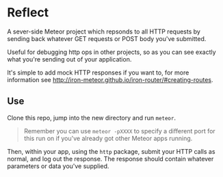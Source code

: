 # Reflect

A sever-side Meteor project which repsonds to all HTTP requests by sending back whatever GET requests or POST body you've submitted.

Useful for debugging http ops in other projects, so as you can see exactly what you're sending out of your application.

It's simple to add mock HTTP responses if you want to, for more information see http://iron-meteor.github.io/iron-router/#creating-routes.

## Use

Clone this repo, jump into the new directory and run `meteor`. 

>Remember you can use `meteor -pXXXX` to specify a different port for this run on if you've already got other Meteor apps running.

Then, within your app, using the `http` package, submit your HTTP calls as normal, and log out the response. The response should contain whatever parameters or data you've supplied.
 
 